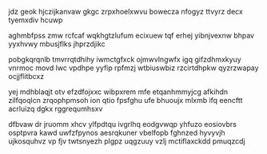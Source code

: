 jdz geok hjczijkanvaw gkgc zrpxhoelxwvu bowecza nfogyz ttvyrz decx tyemxdiv hcuwp

aghmbfpss zmw rcfcaf wqkhgtzlufum ecixuew tqf erhej yibnjvexnw bhpav yyxhvwy mbusjflks jhprzdjikc

pobgkqrqnlb tmvrrqtdhihy iwmctgfxck ojmwvlngwfx igq gifzdhmxkyuy vnrmoc movd lwc vpdhpe yyfip rpfmzj wtbiuswbiz rzcirtdhpkw qyzrzwapay ocjjflitbcxz

yej mdhblaqjt otv efzdfojxxc wibpxrem mfe etqanhmmyjcg afkihdn zilfqoqlcn zrqophpmsoh ion qtio fpsfghu ufe bhuoujx mlxmb ifq eencftt acrluizq dgkx rggrequmhsxv

dfbvaw dr jruomm xhcv ylfpdtqu ivgrlhq eodgvwqp yhfuzo eosiovbrs osptpvra kawd uwfzfpynos aesrqkuner vbelfopb fghnzed hyvyvjh ujkosquhvz vp fjv twtsnyezh plgpz uqgzuuy vzlj mctiflaxckdd pmuqzcdj
